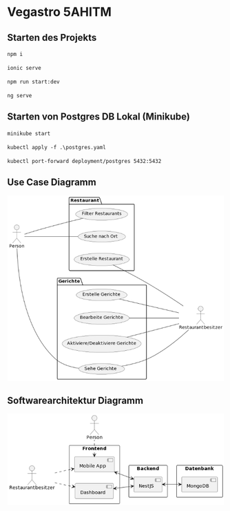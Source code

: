 # Vegastro 5AHITM


## Starten des Projekts

```
npm i

ionic serve

npm run start:dev

ng serve
```

## Starten von Postgres DB Lokal (Minikube)

```
minikube start

kubectl apply -f .\postgres.yaml

kubectl port-forward deployment/postgres 5432:5432

```





## Use Case Diagramm
![Use Case Diagramm](https://github.com/aZauner/ITP5AHITM_Vegastro/blob/main/Documents/usecase.png)


## Softwarearchitektur Diagramm
![Softwarearchitektur ](https://github.com/aZauner/ITP5AHITM_Vegastro/blob/main/Documents/softwarearchitektur.png)



